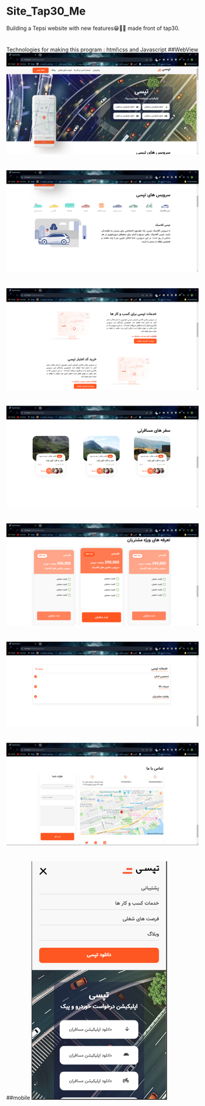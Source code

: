# Site_Tap30_Me
Building a Tepsi website with new features😁👨‍💻  made front of tap30.
#
Technologies for making this program :  html\css and Javascript
##WebView
![WebRTC Architecture](WebView_img/webview1.png)
#
![WebRTC Architecture](WebView_img/webview2.png)
#
![WebRTC Architecture](WebView_img/webview3.png)
#
![WebRTC Architecture](WebView_img/webview4.png)
#
![WebRTC Architecture](WebView_img/webview5.png)
#
![WebRTC Architecture](WebView_img/webview6.png)
#
![WebRTC Architecture](WebView_img/webview7.png)
#
##mobile
![WebRTC Architecture](WebView_img/webview8.png)
